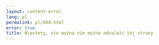 ```yaml
---
layout: content-error
lang: pl
permalink: pl/404.html
error: true
title: Niestety, nie można nie można odnaleźć tej strony
---
```

